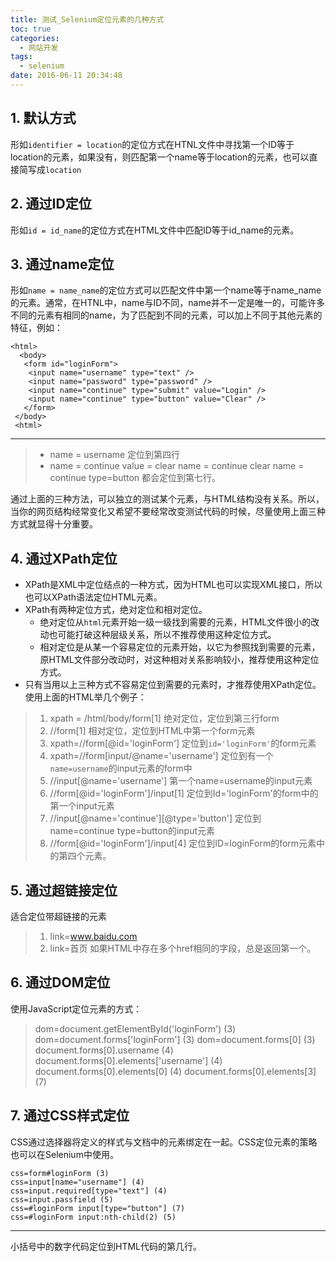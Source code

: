 ```yaml
---
title: 测试_Selenium定位元素的几种方式
toc: true
categories:
  - 网站开发
tags:
  - selenium
date: 2016-06-11 20:34:48
---
```


## 1. 默认方式
形如`identifier = location`的定位方式在HTNL文件中寻找第一个ID等于location的元素，如果没有，则匹配第一个name等于location的元素，也可以直接简写成`location`

<!-- more -->

## 2. 通过ID定位
形如`id = id_name`的定位方式在HTML文件中匹配ID等于id_name的元素。
## 3. 通过name定位
形如`name = name_name`的定位方式可以匹配文件中第一个name等于name_name的元素。通常，在HTNL中，name与ID不同，name并不一定是唯一的，可能许多不同的元素有相同的name，为了匹配到不同的元素，可以加上不同于其他元素的特征，例如：
```
<html>
  <body>
   <form id="loginForm">
    <input name="username" type="text" />
    <input name="password" type="password" />
    <input name="continue" type="submit" value="Login" />
    <input name="continue" type="button" value="Clear" />
   </form>
 </body>
 <html>
 ```
 -----------------
 > - name = username 定位到第四行
 > - name = continue value = clear
 name = continue clear
 name = continue type=button
 都会定位到第七行。

通过上面的三种方法，可以独立的测试某个元素，与HTML结构没有关系。所以，当你的网页结构经常变化又希望不要经常改变测试代码的时候，尽量使用上面三种方式就显得十分重要。
## 4. 通过XPath定位
- XPath是XML中定位结点的一种方式，因为HTML也可以实现XML接口，所以也可以XPath语法定位HTML元素。
- XPath有两种定位方式，绝对定位和相对定位。
  - 绝对定位从`html`元素开始一级一级找到需要的元素，HTML文件很小的改动也可能打破这种层级关系，所以不推荐使用这种定位方式。
  - 相对定位是从某一个容易定位的元素开始，以它为参照找到需要的元素，原HTML文件部分改动时，对这种相对关系影响较小，推荐使用这种定位方式。
- 只有当用以上三种方式不容易定位到需要的元素时，才推荐使用XPath定位。
使用上面的HTML举几个例子：
> 1. xpath = /html/body/form[1]
绝对定位，定位到第三行form
> 2. //form[1]
相对定位，定位到HTML中第一个form元素
> 3. xpath=//form[@id='loginForm']
定位到`id='loginForm'`的form元素
> 4. xpath=//form[input/@name='username']
定位到有一个`name=username`的input元素的form中
> 5. //input[@name='username']
第一个name=username的input元素
> 6. //form[@id='loginForm']/input[1]
定位到Id='loginForm'的form中的第一个input元素
> 7. //input[@name='continue'][@type='button']
定位到name=continue type=button的input元素
> 8. //form[@id='loginForm']/input[4]
定位到ID=loginForm的form元素中的第四个元素。

## 5. 通过超链接定位
适合定位带超链接的元素
> 1. link=www.baidu.com
> 2. link=首页
如果HTML中存在多个href相同的字段，总是返回第一个。
## 6. 通过DOM定位
使用JavaScript定位元素的方式：
>dom=document.getElementById('loginForm') (3)
    dom=document.forms['loginForm'] (3)
    dom=document.forms[0] (3)
    document.forms[0].username (4)
    document.forms[0].elements['username'] (4)
    document.forms[0].elements[0] (4)
    document.forms[0].elements[3] (7)
## 7. 通过CSS样式定位
CSS通过选择器将定义的样式与文档中的元素绑定在一起。CSS定位元素的策略也可以在Selenium中使用。

    css=form#loginForm (3)
    css=input[name="username"] (4)
    css=input.required[type="text"] (4)
    css=input.passfield (5)
    css=#loginForm input[type="button"] (7)
    css=#loginForm input:nth-child(2) (5)


----------

小括号中的数字代码定位到HTML代码的第几行。
